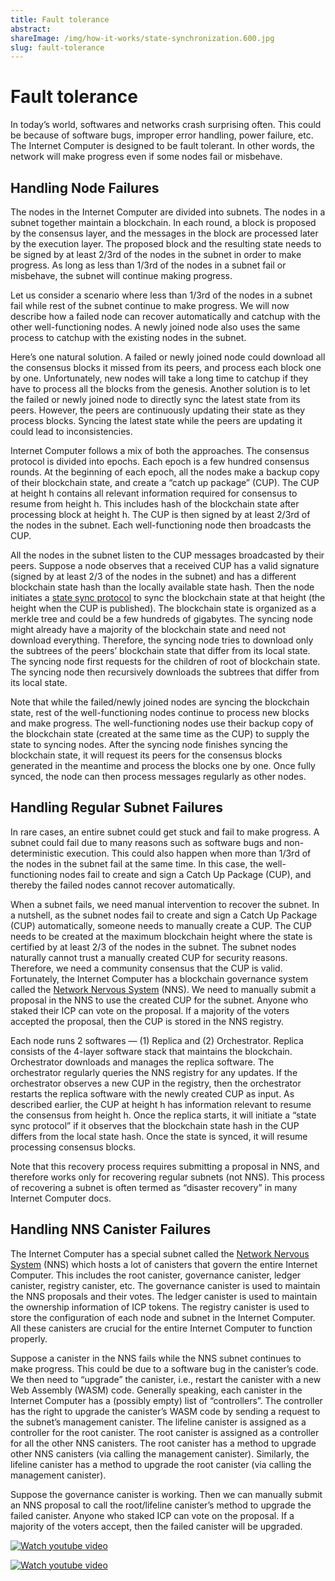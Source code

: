 ```yaml
---
title: Fault tolerance
abstract: 
shareImage: /img/how-it-works/state-synchronization.600.jpg
slug: fault-tolerance
---
```


# Fault tolerance


In today’s world, softwares and networks crash surprising often. This could be because of software bugs, improper error handling, power failure, etc. The Internet Computer is designed to be fault tolerant. In other words, the network will make progress even if some nodes fail or misbehave. 

## Handling Node Failures
The nodes in the Internet Computer are divided into subnets. The nodes in a subnet together maintain a blockchain. In each round, a block is proposed by the consensus layer, and the messages in the block are processed later by the execution layer. The proposed block and the resulting state needs to be signed by at least 2/3rd of the nodes in the subnet in order to make progress. As long as less than 1/3rd of the nodes in a subnet fail or misbehave, the subnet will continue making progress. 

Let us consider a scenario where less than 1/3rd of the nodes in a subnet fail while rest of the subnet continue to make progress. We will now describe how a failed node can recover automatically and catchup with the other well-functioning nodes. A newly joined node also uses the same process to catchup with the existing nodes in the subnet. 

Here’s one natural solution. A failed or newly joined node could download all the consensus blocks it missed from its peers, and process each block one by one. Unfortunately, new nodes will take a long time to catchup if they have to process all the blocks from the genesis. Another solution is to let the failed or newly joined node to directly sync the latest state from its peers. However, the peers are continuously updating their state as they process blocks. Syncing the latest state while the peers are updating it could lead to inconsistencies. 

Internet Computer follows a mix of both the approaches. The consensus protocol is divided into epochs. Each epoch is a few hundred consensus rounds. At the beginning of each epoch, all the nodes make a backup copy of their blockchain state, and create a “catch up package” (CUP). The CUP at height h contains all relevant information required for consensus to resume from height h. This includes hash of the blockchain state after processing block at height h. The CUP is then signed by at least 2/3rd of the nodes in the subnet. Each well-functioning node then broadcasts the CUP. 

All the nodes in the subnet listen to the CUP messages broadcasted by their peers. Suppose a node observes that a received CUP has a valid signature (signed by at least 2/3 of the nodes in the subnet) and has a different blockchain state hash than the locally available state hash. Then the node initiates a  [state sync protocol](https://www.youtube.com/watch?v=WaNJINjGleg) to sync the blockchain state at that height (the height when the CUP is published). The blockchain state is organized as a merkle tree and could be a few hundreds of gigabytes. The syncing node might already have a majority of the blockchain state and need not download everything. Therefore, the syncing node tries to download only the subtrees of the peers’ blockchain state that differ from its local state. The syncing node first requests for the children of root of blockchain state. The syncing node then recursively downloads the subtrees that differ from its local state. 

Note that while the failed/newly joined nodes are syncing the blockchain state, rest of the well-functioning nodes continue to process new blocks and make progress. The well-functioning nodes use their backup copy of the blockchain state (created at the same time as the CUP) to supply the state to syncing nodes. After the syncing node finishes syncing the blockchain state, it will request its peers for the consensus blocks generated in the meantime and process the blocks one by one. Once fully synced, the node can then process messages regularly as other nodes. 

## Handling Regular Subnet Failures
In rare cases, an entire subnet could get stuck and fail to make progress. A subnet could fail due to many reasons such as software bugs and non-deterministic execution. This could also happen when more than 1/3rd of the nodes in the subnet fail at the same time. In this case, the well-functioning nodes fail to create and sign a Catch Up Package (CUP), and thereby the failed nodes cannot recover automatically. 

When a subnet fails, we need manual intervention to recover the subnet. In a nutshell, as the subnet nodes fail to create and sign a Catch Up Package (CUP) automatically, someone needs to manually create a CUP. The CUP needs to be created at the maximum blockchain height where the state is certified by at least 2/3 of the nodes in the subnet. The subnet nodes naturally cannot trust a manually created CUP for security reasons. Therefore, we need a community consensus that the CUP is valid. Fortunately, the Internet Computer has a blockchain governance system called the [Network Nervous System](https://internetcomputer.org/how-it-works/#Network-Nervous-System) (NNS). We need to manually submit a proposal in the NNS to use the created CUP for the subnet. Anyone who staked their ICP can vote on the proposal. If a majority of the voters accepted the proposal, then the CUP is stored in the NNS registry. 

Each node runs 2 softwares — (1) Replica and (2) Orchestrator. Replica consists of the 4-layer software stack that maintains the blockchain. Orchestrator downloads and manages the replica software. The orchestrator regularly queries the NNS registry for any updates. If the orchestrator observes a new CUP in the registry, then the orchestrator restarts the replica software with the newly created CUP as input. As described earlier, the CUP at height h has information relevant to resume the consensus from height h. Once the replica starts, it will initiate a “state sync protocol” if it observes that the blockchain state hash in the CUP differs from the local state hash. Once the state is synced, it will resume processing consensus blocks. 


Note that this recovery process requires submitting a proposal in NNS, and therefore works only for recovering regular subnets (not NNS). This process of recovering a subnet is often termed as “disaster recovery” in many Internet Computer docs. 

## Handling NNS Canister Failures
The Internet Computer has a special subnet called the [Network Nervous System](https://internetcomputer.org/how-it-works/#Network-Nervous-System) (NNS) which hosts a lot of canisters that govern the entire Internet Computer. This includes the root canister, governance canister, ledger canister, registry canister, etc. The governance canister is used to maintain the NNS proposals and their votes. The ledger canister is used to maintain the ownership information of ICP tokens. The registry canister is used to store the configuration of each node and subnet in the Internet Computer. All these canisters are crucial for the entire Internet Computer to function properly. 

Suppose a canister in the NNS fails while the NNS subnet continues to make progress. This could be due to a software bug in the canister’s code. We then need to “upgrade” the canister, i.e., restart the canister with a new Web Assembly (WASM) code. Generally speaking, each canister in the Internet Computer has a (possibly empty) list of “controllers”. The controller has the right to upgrade the canister’s WASM code by sending a request to the subnet’s management canister. The lifeline canister is assigned as a controller for the root canister. The root canister is assigned as a controller for all the other NNS canisters. The root canister has a method to upgrade other NNS canisters (via calling the management canister). Similarly, the lifeline canister has a method to upgrade the root canister (via calling the management canister). 

Suppose the governance canister is working. Then we can manually submit an NNS proposal to call the root/lifeline canister’s method to upgrade the failed canister. Anyone who staked ICP can vote on the proposal. If a majority of the voters accept, then the failed canister will be upgraded. 

[![Watch youtube video](https://i.ytimg.com/vi/H7HCqonSMFU/maxresdefault.jpg)](https://www.youtube.com/watch?v=H7HCqonSMFU)

[![Watch youtube video](https://i.ytimg.com/vi/WaNJINjGleg/maxresdefault.jpg)](https://www.youtube.com/watch?v=WaNJINjGleg)
